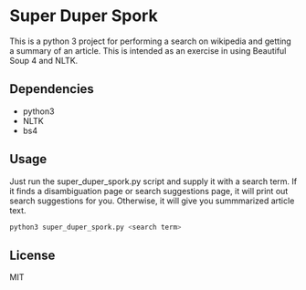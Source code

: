 # Super Duper Spork
This is a python 3 project for performing a search on wikipedia and getting
a summary of an article. This is intended as an exercise in using Beautiful
Soup 4 and NLTK.

## Dependencies
* python3
* NLTK
* bs4

## Usage
Just run the super_duper_spork.py script and supply it with a search term. If
it finds a disambiguation page or search suggestions page, it will print out
search suggestions for you. Otherwise, it will give you summmarized article
text.

```bash
python3 super_duper_spork.py <search term>
```

## License
MIT
